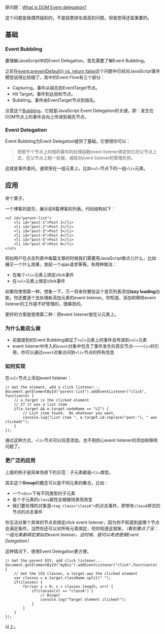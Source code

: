 原问题：[What is DOM Event delegation?](http://stackoverflow.com/questions/1687296/what-is-dom-event-delegation)

这个问题是我偶然碰到的，不是投票排名很高的问题，但我觉得还蛮重要的。

## 基础

### Event Bubbling
要理解JavaScript中的Event Delegation，首先需要了解Event Bubbling。

之前在[event.preventDefault() vs. return false](https://github.com/simongong/js-stackoverflow-highest-votes/blob/master/questions1-10/how-to-surpress-an-event-in-javascript.md)这个问题中已经对JavaScript事件模型说得比较细了。其中的Event Flow有三个部分：

* Capturing。事件从祖先到EventTarget节点。
* Hit Target。事件到达目标节点。
* Bubbling。事件由EventTarget节点到祖先。

注意这个[Bubbling](http://www.w3.org/TR/DOM-Level-2-Events/events.html#Events-flow-bubbling)，它就是JavaScript Event Delegation的关键。即：发生在DOM节点上的事件会向上传递到祖先节点。

### Event Delegation
Event Bubbling为Event Delegation提供了基础，它使得你可以：

> 把若干个节点上的相同事件的处理函数event listener绑定到它的父节点上去，在父节点上统一处理，减轻对event listener的管理负担。

这就是事件委托。通常用在一组元素上。比如`<ul>`节点下的一组`<li>`元素。

## 应用

举个栗子。

一个博客的首页，展示前6篇博客的列表。代码结构如下：

```language-html
<ul id="parent-list">
    <li id="post-1">Post 1</li>
    <li id="post-2">Post 2</li>
    <li id="post-3">Post 3</li>
    <li id="post-4">Post 4</li>
    <li id="post-5">Post 5</li>
    <li id="post-6">Post 6</li>
</ul>
```

假如用户在点击列表中每篇文章的时候我们需要用JavaScript做点儿什么，比如展示一个什么效果，发起一个ajax请求等等。有两种做法：

* 在每个`<li>`元素上绑定click事件
* 在`<ul>`元素上绑定click事件

如果你使用第一种，想象一下，万一将来你要给这个首页列表添加**lazy loading**功能，你还要逐个去处理新添加元素的event listener。你知道，添加和移除event listener的工作是不好管理的，很痛苦的。

更好的方案是使用第二种：把event listener放在父元素上。

### 为什么能这么做

* 前面提到的Event Bubbling保证了`<ul>`元素上的事件会传递到`<ul>`元素
* event listener中传入的`event`对象中包含了事件发生的真实节点——`<li>`的引用，你可以通过`event`对象访问到`<li>`节点的所有信息

### 如何实现

在`<ul>`节点上添加event listener：

```language-javascript
// Get the element, add a click listener...
document.getElementById("parent-list").addEventListener("click", function(e) {
    // e.target is the clicked element
    // If it was a list item
    if(e.target && e.target.nodeName == "LI") {
        // List item found.  Do whatever you want.
        console.log("List item ", e.target.id.replace("post-"), " was clicked!");
    }
});
```
通过这种方式，`<li>`节点可以任意添加，也不用担心event listener的添加和移除问题了。

### 更广泛的应用

上面的例子是简单场景下的示范：子元素都是`<li>`类型。

其实这个**Group**的概念可以是不同元素的集合。比如：

  * 一个`<div>`下有不同类型的子元素
  * 各个子元素的`class`属性会根据场景而改变
  * 我们要处理的对象是`<tag class="classA">`的点击事件，即带有`classA`样式的节点的点击事件

你无法对某个具体的节点去绑定click event listener，因为你不知道到底哪个节点会满足条件。当然你还可以对所有元素绑定，但你知道这很笨。*（看到重点了没：一组元素都绑定类似的event listener。这时候，就可以考虑使用Event Delegation）*

这种情况下，使用Event Delegation更方便。

```language-javascript
// Get the parent DIV, add click listener...
document.getElementById("myDiv").addEventListener("click",function(e) {
    // Get the CSS classes, e.target was the clicked element
    var classes = e.target.className.split(" ");
    if(classes) {
        for(var x = 0; x < classes.length; x++) {
            if(classes[x] == "classA") {
                // Bingo!
                console.log("Target element clicked!");
            }
        }
    }
});
```

以上。
